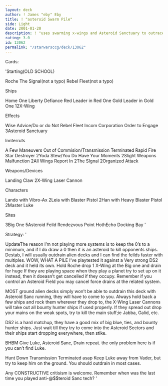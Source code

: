 ```yaml
---
layout: deck
author: ! James "eby" Eby
title: ! "asteroid Swarm Pile"
side: Light
date: 2001-01-20
description: ! "uses swarming x-wings and Asteroid Sanctuary to outrace your opponent, you know win the game."
rating: 3.0
id: 13062
permalink: "/starwarsccg/deck/13062"
---
```

Cards: 

'Starting(OLD SCHOOL)

Roche
The Signal(not a typo)
Rebel Fleet(not a typo)

Ships

Home One
Liberty
Defiance
Red Leader in Red One
Gold Leader in Gold One
12X-Wing

Effects

Wise Advice/Do or do Not
Rebel Fleet
Incom Corporation
Order to Engage
3Asteroid Sanctuary

Innterruts

A Few Maneuvers
Out of Commision/Transmission Terminated
Rapid Fire
Star Destroyer
2Yoda Stew/You Do Have Your Moments
2Slight Weapons Malfunction
2All Wings Report In
2The SIgnal
2Organized Attack

Weapons/Devices

Landing Claw
2X-Wing Laser Cannon

Characters

Lando with Vibro-Ax
2Leia with Blaster Pistol
2Han with Heavy Blaster Pistol
2Master Luke

Sites

3Big One
5Asteroid Feild
Rendezvous Point
HothEcho Docking Bay
'

Strategy: '

UpdateThe reason I’m not playing more systems is to keep the 0’s to a minimum, and if I do draw a 0 then it is an asteroid to kill opponents ships. Destab, I will usually outdrain alien decks and I can find the feilds faster with multiples.
WOW, WHAT A PILE I’ve playtested it against a Very strong DS2 deck and it held its own.
Hold Roche drop 1 X-Wing at the Big one and drain for huge If they are playing space when they play a planet try to set up on it instead, then it doeasn’t get cancelled if they occupy. Remember if you control an Asteroid Field you may cancel force drains at the related system.

MOST ground alien decks simply won’t be able to outdrain this deck with Asteroid Sanc running, they will have to come to you. Always hold back a few ships and rock them wherever they drop to, the X-Wing Laser Cannons will take out all bounty hunter ships if used properly. If they spread out drop your mains on the weak spots, try to kill the main stuff;ie Jabba, Galid, etc.

DS2 is a hard matchup, they have a good mix of big blue, ties, and bounty hunter ships. Just wait till they try to come into the Asteroid Sectors and their ships start dropping everywhere, then stike.

BHBM Give Luke, Asteroid Sanc, Drain repeat. the only problem here is if you can’t find Luke.

Hunt Down Transmission Terminated asap Keep Luke away from Vader, but try to keep him on the ground. You should outdrain in most cases.

Any CONSTRUCTIVE critisism is welcome. Remember when was the last time you played anti-@$$teroid Sanc tech?   '
